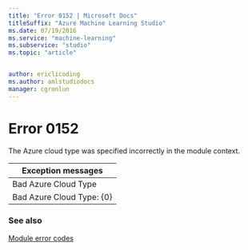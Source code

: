 ```yaml
---
title: "Error 0152 | Microsoft Docs"
titleSuffix: "Azure Machine Learning Studio"
ms.date: 07/19/2016
ms.service: "machine-learning"
ms.subservice: "studio"
ms.topic: "article"


author: ericlicoding
ms.author: amlstudiodocs
manager: cgronlun
---
```

# Error 0152  
 The Azure cloud type was specified incorrectly in the module context.  
  
|Exception messages|  
|------------------------|  
|Bad Azure Cloud Type|  
|Bad Azure Cloud Type: {0}|  
  
### See also  
 [Module error codes](../machine-learning-module-error-codes.md)
